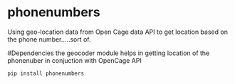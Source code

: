 # phonenumbers
Using geo-location data from Open Cage data API to get location based on the phone number.....sort of.

#Dependencies
the geocoder module helps in getting location of the phonenuber in conjuction with OpenCage API
```
pip install phonenumbers
```
